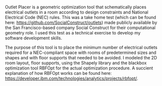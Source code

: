 Outlet Placer is a geometric optimization tool that schematically places electrical outlets in a room according to design constraints and National Electrical Code (NEC) rules. This was a take home test (which can be found here: https://github.com/SocialConstruct/outlets) made publicly available by the San Francisco-based company Social Construct for their computational geometry role. I used this test as a technical exercise to develop my software development skills.

The purpose of this tool is to place the minimum number of electrical outlets required for a NEC-compliant space with rooms of predetermined sizes and shapes and with floor supports that needed to be avoided. I modeled the 2D room layout, floor supports, using the Shapely library and the blackbox optimization tool RBFOpt for the actual optimization procedure. A succient explanation of how RBFOpt works can be found here: https://developer.ibm.com/technologies/analytics/projects/rbfopt/.




